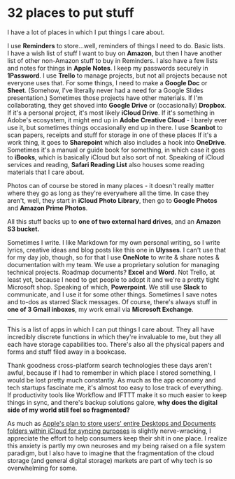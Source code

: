 # 32 places to put stuff
I have a lot of places in which I put things I care about.

I use **Reminders** to store...well, reminders of things I need to do. Basic lists.
I have a wish list of stuff I want to buy on **Amazon**, but then I have another list of other non-Amazon stuff to buy in Reminders.
I also have a few lists and notes for things in **Apple Notes**.
I keep my passwords securely in **1Password**.
I use **Trello** to manage projects, but not all projects because not everyone uses that.
For some things, I need to make a **Google Doc** or **Sheet**. (Somehow, I've literally never had a need for a Google Slides presentation.)
Sometimes those projects have other materials. If I'm collaborating, they get shoved into **Google Drive** or  (occasionally) **Dropbox**.
If it's a personal project, it's most likely **iCloud Drive**.
If it's something in Adobe's ecosystem, it might end up in **Adobe Creative Cloud** - I barely ever use it, but sometimes things occasionally end up in there.
I use **Scanbot** to scan papers, receipts and stuff for storage in one of these places
If it's a work thing, it goes to **Sharepoint** which also includes a hook into **OneDrive**.
Sometimes it's a manual or guide book for something, in which case it goes to **iBooks**, which is basically iCloud but also sort of not. Speaking of iCloud services and reading, **Safari Reading List** also houses some reading materials that I care about.

Photos can of course be stored in many places - it doesn't really matter where they go as long as they're everywhere all the time. In case they aren't, well, they start in **iCloud Photo Library**, then go to **Google Photos** and **Amazon Prime Photos**.

All this stuff backs up to **one of two external hard drives**, and an **Amazon S3 bucket.**

Sometimes I write. I like Markdown for my own personal writing, so I write lyrics, creative ideas and blog posts like this one in **Ulysses**.
I can't use that for my day job, though, so for that I use **OneNote** to write & share notes & documentation with my team.
We use a proprietary solution for managing technical projects.
Roadmap documents? **Excel** and **Word**. Not Trello, at least yet, because I need to get people to adopt it and we're a pretty tight Microsoft shop. Speaking of which, **Powerpoint**.
We still use **Slack** to communicate, and I use it for some other things. Sometimes I save notes and to-dos as starred Slack messages.
Of course, there's always stuff in **one of 3 Gmail inboxes**, my work email via **Microsoft Exchange**.

---- 
This is a list of apps in which I can put things I care about. They all have incredibly discrete functions in which they're invaluable to me, but they all each have storage capabilities too. There's also all the physical papers and forms and stuff filed away in a bookcase.

Thank goodness cross-platform search technologies these days aren't awful, because if I had to remember in which place I stored something, I would be lost pretty much constantly. As much as the app economy and tech startups fascinate me, it's almost too easy to lose track of everything. If productivity tools like Workflow and IFTTT make it so much easier to keep things in sync, and there's backup solutions galore, **why does the digital side of my world still feel so fragmented?**

As much as [Apple's plan to store users' entire Desktops and Documents folders within iCloud for syncing purposes][1] is slightly nerve-wracking, I appreciate the effort to help consumers keep their shit in one place. I realize this anxiety is partly my own neuroses and my being raised on a file system paradigm, but I also have to imagine that the fragmentation of the cloud storage (and general digital storage) markets are part of why tech is so overwhelming for some.

[1]:	http://www.macworld.com/article/3098804/data-center-cloud/how-to-use-icloud-drive-s-new-desktop-and-documents-access-in-macos-sierra.html
